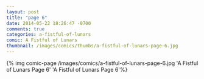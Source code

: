 ```yaml
---
layout: post
title: "page 6"
date: 2014-05-22 18:26:47 -0700
comments: true
categories: a-fistful-of-lunars
comic: A Fistful of Lunars
thumbnail: /images/comics/thumbs/a-fistful-of-lunars-page-6.jpg
---
```


{% img comic-page /images/comics/a-fistful-of-lunars-page-6.jpg 'A Fistful of Lunars Page 6' 'A Fistful of Lunars Page 6'%}